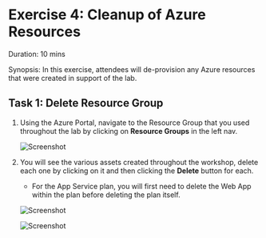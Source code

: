 # Exercise 4: Cleanup of Azure Resources

Duration: 10 mins

Synopsis: In this exercise, attendees will de-provision any Azure resources that were created in support of the lab.

## Task 1: Delete Resource Group

1. Using the Azure Portal, navigate to the Resource Group that you used throughout the lab by clicking on **Resource Groups** in the left nav.

    ![Screenshot](images/delete_resource_group_0.png)
1. You will see the various assets created throughout the workshop, delete each one by clicking on it and then clicking the **Delete** button for each.
    * For the App Service plan, you will first need to delete the Web App within the plan before deleting the plan itself.

    ![Screenshot](images/delete_resource_group_1.png)

    ![Screenshot](images/delete_resource_group_2.png)
